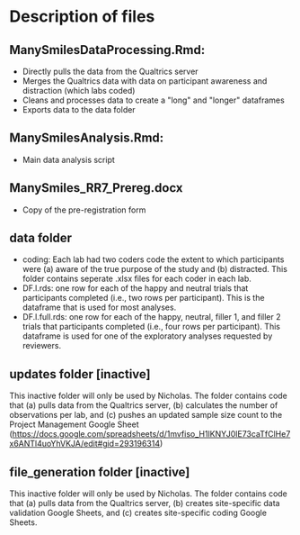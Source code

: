# Description of files
## ManySmilesDataProcessing.Rmd:
- Directly pulls the data from the Qualtrics server
- Merges the Qualtrics data with data on participant awareness and distraction (which labs coded)
- Cleans and processes data to create a "long"  and "longer" dataframes
- Exports data to the data folder

## ManySmilesAnalysis.Rmd:
- Main data analysis script

## ManySmiles_RR7_Prereg.docx
- Copy of the pre-registration form

## data folder
- coding: Each lab had two coders code the extent to which participants were (a) aware of the true purpose of the study and (b) distracted. This folder contains seperate .xlsx files for each coder in each lab. 
- DF.l.rds: one row for each of the happy and neutral trials that participants completed (i.e., two rows per participant). This is the dataframe that is used for most analyses.
- DF.l.full.rds: one row for each of the happy, neutral, filler 1, and filler 2 trials that participants completed (i.e., four rows per participant). This dataframe is used for one of the exploratory analyses requested by reviewers.

## updates folder [inactive]
This inactive folder will only be used by Nicholas. The folder contains code that (a) pulls data from the Qualtrics server, (b) calculates the number of observations per lab, and (c) pushes an updated sample size count to the Project Management Google Sheet (https://docs.google.com/spreadsheets/d/1mvfiso_H1lKNYJ0lE73caTfClHe7x6ANTl4uoYhVKJA/edit#gid=293196314)

## file_generation folder [inactive]
This inactive folder will only be used by Nicholas. The folder contains code that (a) pulls data from the Qualtrics server, (b) creates site-specific data validation Google Sheets, and (c) creates site-specific coding Google Sheets.

